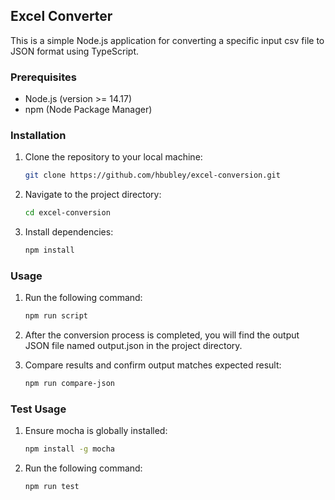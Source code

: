 ## Excel Converter

This is a simple Node.js application for converting a specific input csv file to JSON format using TypeScript.

### Prerequisites
- Node.js (version >= 14.17)
- npm (Node Package Manager)

### Installation
1. Clone the repository to your local machine:

   ```bash
   git clone https://github.com/hbubley/excel-conversion.git
   ```

2. Navigate to the project directory:

    ```bash
    cd excel-conversion
    ```

3. Install dependencies:

    ```bash
    npm install
    ```

### Usage
1. Run the following command:

    ```bash
    npm run script
    ```

2. After the conversion process is completed, you will find the output JSON file named output.json in the project directory.

3. Compare results and confirm output matches expected result:
    ```bash
    npm run compare-json
    ```

### Test Usage
1. Ensure mocha is globally installed:

    ```bash
    npm install -g mocha
    ```

2. Run the following command:

    ```bash
    npm run test
    ```